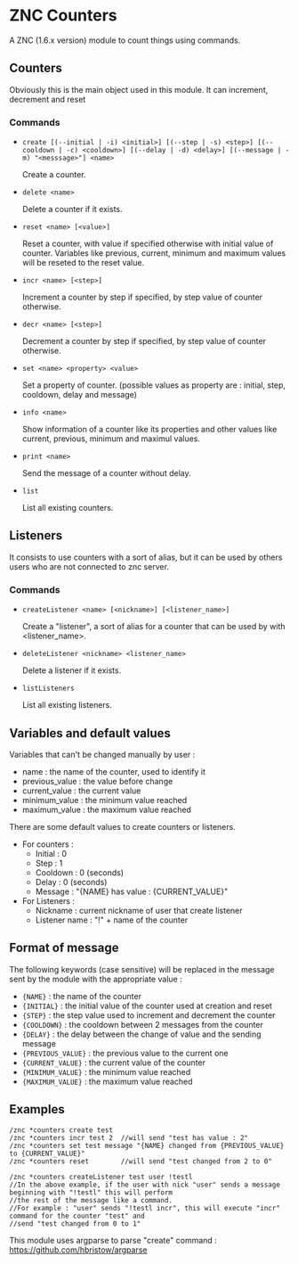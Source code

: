 # ZNC Counters
A ZNC (1.6.x version) module to count things using commands.

## Counters
Obviously this is the main object used in this module. It can increment, decrement and reset
### Commands
- `create [(--initial | -i) <initial>] [(--step | -s) <step>] [(--cooldown | -c) <cooldown>] [(--delay | -d) <delay>] [(--message | -m) "<messsage>"] <name>`

  Create a counter.
- `delete <name>`

  Delete a counter if it exists.
- `reset <name> [<value>]`

  Reset a counter, with value if specified otherwise with initial value of counter. Variables like previous, current, minimum and maximum values will be reseted to the reset value.
- `incr <name> [<step>]`

  Increment a counter by step if specified, by step value of counter otherwise.
- `decr <name> [<step>]`

  Decrement a counter by step if specified, by step value of counter otherwise.
- `set <name> <property> <value>`

  Set a property of counter. (possible values as property are : initial, step, cooldown, delay and message)
- `info <name>`

  Show information of a counter like its properties and other values like current, previous, minimum and maximul values.
- `print <name>`

  Send the message of a counter without delay.
- `list`

  List all existing counters.

## Listeners
It consists to use counters with a sort of alias, but it can be used by others users who are not connected to znc server.
### Commands
- `createListener <name> [<nickname>] [<listener_name>]`

  Create a "listener", a sort of alias for a counter that can be used by <nickname> with <listener_name>.
- `deleteListener <nickname> <listener_name>`

  Delete a listener if it exists.
- `listListeners`

  List all existing listeners.

## Variables and default values
Variables that can't be changed manually by user :
- name : the name of the counter, used to identify it
- previous_value : the value before change
- current_value : the current value
- minimum_value : the minimum value reached
- maximum_value : the maximum value reached
  
There are some default values to create counters or listeners.
- For counters :
  - Initial : 0
  - Step : 1
  - Cooldown : 0 (seconds)
  - Delay : 0 (seconds)
  - Message : "{NAME} has value : {CURRENT_VALUE}"
- For Listeners :
  - Nickname : current nickname of user that create listener
  - Listener name : "!" + name of the counter

## Format of message
The following keywords (case sensitive) will be replaced in the message sent by the module with the appropriate value :
- `{NAME}` : the name of the counter
- `{INITIAL}` : the initial value of the counter used at creation and reset
- `{STEP}` : the step value used to increment and decrement the counter
- `{COOLDOWN}` : the cooldown between 2 messages from the counter
- `{DELAY}` : the delay between the change of value and the sending message
- `{PREVIOUS_VALUE}` : the previous value to the current one
- `{CURRENT_VALUE}` : the current value of the counter
- `{MINIMUM_VALUE}` : the minimum value reached
- `{MAXIMUM_VALUE}` : the maximum value reached

## Examples
```
/znc *counters create test
/znc *counters incr test 2  //will send "test has value : 2"
/znc *counters set test message "{NAME} changed from {PREVIOUS_VALUE} to {CURRENT_VALUE}"
/znc *counters reset        //will send "test changed from 2 to 0"

/znc *counters createListener test user !testl
//In the above example, if the user with nick "user" sends a message beginning with "!testl" this will perform
//the rest of the message like a command.
//For example : "user" sends "!testl incr", this will execute "incr" command for the counter "test" and
//send "test changed from 0 to 1"
```

This module uses argparse to parse "create" command : https://github.com/hbristow/argparse

